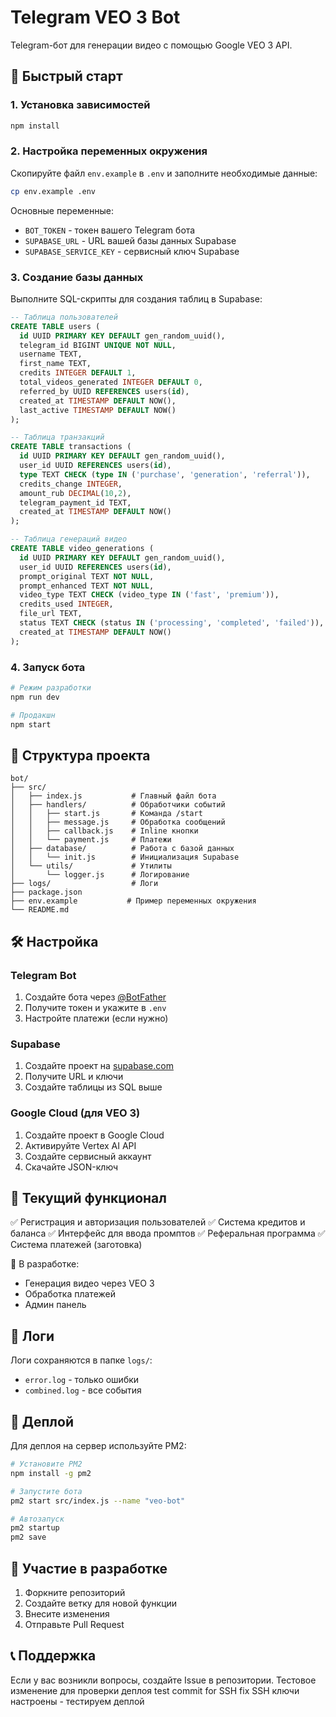 # Telegram VEO 3 Bot

Telegram-бот для генерации видео с помощью Google VEO 3 API.

## 🚀 Быстрый старт

### 1. Установка зависимостей
```bash
npm install
```

### 2. Настройка переменных окружения
Скопируйте файл `env.example` в `.env` и заполните необходимые данные:

```bash
cp env.example .env
```

Основные переменные:
- `BOT_TOKEN` - токен вашего Telegram бота
- `SUPABASE_URL` - URL вашей базы данных Supabase
- `SUPABASE_SERVICE_KEY` - сервисный ключ Supabase

### 3. Создание базы данных
Выполните SQL-скрипты для создания таблиц в Supabase:

```sql
-- Таблица пользователей
CREATE TABLE users (
  id UUID PRIMARY KEY DEFAULT gen_random_uuid(),
  telegram_id BIGINT UNIQUE NOT NULL,
  username TEXT,
  first_name TEXT,
  credits INTEGER DEFAULT 1,
  total_videos_generated INTEGER DEFAULT 0,
  referred_by UUID REFERENCES users(id),
  created_at TIMESTAMP DEFAULT NOW(),
  last_active TIMESTAMP DEFAULT NOW()
);

-- Таблица транзакций
CREATE TABLE transactions (
  id UUID PRIMARY KEY DEFAULT gen_random_uuid(),
  user_id UUID REFERENCES users(id),
  type TEXT CHECK (type IN ('purchase', 'generation', 'referral')),
  credits_change INTEGER,
  amount_rub DECIMAL(10,2),
  telegram_payment_id TEXT,
  created_at TIMESTAMP DEFAULT NOW()
);

-- Таблица генераций видео
CREATE TABLE video_generations (
  id UUID PRIMARY KEY DEFAULT gen_random_uuid(),
  user_id UUID REFERENCES users(id),
  prompt_original TEXT NOT NULL,
  prompt_enhanced TEXT NOT NULL,
  video_type TEXT CHECK (video_type IN ('fast', 'premium')),
  credits_used INTEGER,
  file_url TEXT,
  status TEXT CHECK (status IN ('processing', 'completed', 'failed')),
  created_at TIMESTAMP DEFAULT NOW()
);
```

### 4. Запуск бота
```bash
# Режим разработки
npm run dev

# Продакшн
npm start
```

## 📁 Структура проекта

```
bot/
├── src/
│   ├── index.js           # Главный файл бота
│   ├── handlers/          # Обработчики событий
│   │   ├── start.js       # Команда /start
│   │   ├── message.js     # Обработка сообщений
│   │   ├── callback.js    # Inline кнопки
│   │   └── payment.js     # Платежи
│   ├── database/          # Работа с базой данных
│   │   └── init.js        # Инициализация Supabase
│   └── utils/             # Утилиты
│       └── logger.js      # Логирование
├── logs/                  # Логи
├── package.json
├── env.example           # Пример переменных окружения
└── README.md
```

## 🛠 Настройка

### Telegram Bot
1. Создайте бота через [@BotFather](https://t.me/BotFather)
2. Получите токен и укажите в `.env`
3. Настройте платежи (если нужно)

### Supabase
1. Создайте проект на [supabase.com](https://supabase.com)
2. Получите URL и ключи
3. Создайте таблицы из SQL выше

### Google Cloud (для VEO 3)
1. Создайте проект в Google Cloud
2. Активируйте Vertex AI API
3. Создайте сервисный аккаунт
4. Скачайте JSON-ключ

## 🎯 Текущий функционал

✅ Регистрация и авторизация пользователей
✅ Система кредитов и баланса
✅ Интерфейс для ввода промптов
✅ Реферальная программа
✅ Система платежей (заготовка)

🔄 В разработке:
- Генерация видео через VEO 3
- Обработка платежей
- Админ панель

## 📝 Логи

Логи сохраняются в папке `logs/`:
- `error.log` - только ошибки
- `combined.log` - все события

## 🚀 Деплой

Для деплоя на сервер используйте PM2:

```bash
# Установите PM2
npm install -g pm2

# Запустите бота
pm2 start src/index.js --name "veo-bot"

# Автозапуск
pm2 startup
pm2 save
```

## 🤝 Участие в разработке

1. Форкните репозиторий
2. Создайте ветку для новой функции
3. Внесите изменения
4. Отправьте Pull Request

## 📞 Поддержка

Если у вас возникли вопросы, создайте Issue в репозитории. Тестовое изменение для проверки деплоя
test commit for SSH fix
SSH ключи настроены - тестируем деплой
